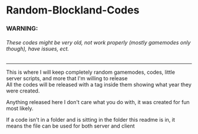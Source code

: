 # Random-Blockland-Codes

### **WARNING**:
###### These codes might be very old, not work properly (mostly gamemodes only though), have issues, ect.

___

This is where I will keep completely random gamemodes, codes, little server scripts, and more that I'm willing to release <br/>
All the codes will be released with a tag inside them showing what year they were created.

Anything released here I don't care what you do with, it was created for fun most likely.

If a code isn't in a folder and is sitting in the folder this readme is in, it means the file can be used for both server and client
